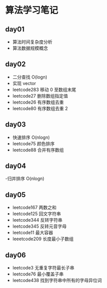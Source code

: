 # 算法学习笔记

## day01

- 算法时间复杂度分析
- 算法数据规模概念

## day02

- 二分查找 O(logn)
- 实现 vector
- leetcode283 移动 0 至数组末尾
- leetcode27 删除数组指定值
- leetcode26 有序数组去重
- leetcode80 有序数组去重 2

## day03

- 快速排序 O(nlogn)
- leetcode75 颜色排序
- leetcode88 合并有序数组

## day04

-归并排序 O(nlogn)

## day05

- leetcode167 两数之和
- leetcode125 回文字符串
- leetcode344 反转字符串
- leetcode345 反转元音字母
- leetcode11 最大容器
- leeetcode209 长度最小子数组

## day06

- leetcode3 无重复字符最长子串
- leetcode76 最小覆盖子串
- leetcode438 找到字符串中所有的字母异位词
